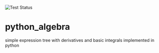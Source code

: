 ![Test Status](https://github.com/aragonnetje6/python_algebra/workflows/pytest/badge.svg)

# python_algebra

simple expression tree with derivatives and basic integrals implemented in python

